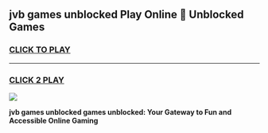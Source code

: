 
## jvb games unblocked Play Online 👋 Unblocked Games
<h3>
<a href="https://premium.freeplayer.one?title=jvb_games_unblocked&ref=19F">CLICK TO PLAY</a></h3>
<hr>

<h3>
<a href="https://premium.freeplayer.one?title=jvb_games_unblocked&ref=19F">CLICK 2 PLAY</a>
  
</h3>

<a href="https://premium.freeplayer.one?title=jvb_games_unblocked&ref=19F"><img src="https://clearcache.store/games.png"></a>


**jvb games unblocked games unblocked: Your Gateway to Fun and Accessible Online Gaming**
